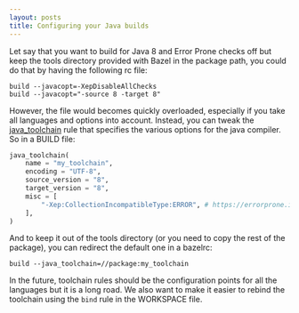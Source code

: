 ```yaml
---
layout: posts
title: Configuring your Java builds
---
```


Let say that you want to build for Java 8 and Error Prone checks off but keep
the tools directory provided with Bazel in the package path, you could do that
by having the following rc file:

```
build --javacopt=-XepDisableAllChecks
build --javacopt="-source 8 -target 8"
```

However, the file would becomes quickly overloaded, especially if you take
all languages and options into account. Instead, you can tweak the
[java_toolchain](https://github.com/bazelbuild/bazel/tree/0e1680e58f01f3d443f7e68865b5a56b76c9dadf/tools/jdk/BUILD#L73)
rule that specifies the various options for the java compiler. So in a
BUILD file:

```python
java_toolchain(
    name = "my_toolchain",
    encoding = "UTF-8",
    source_version = "8",
    target_version = "8",
    misc = [
        "-Xep:CollectionIncompatibleType:ERROR", # https://errorprone.info/bugpattern/CollectionIncompatibleType
    ],
)
```

And to keep it out of the tools directory (or you need to copy the rest
of the package), you can redirect the default one in a bazelrc:

```
build --java_toolchain=//package:my_toolchain
```

In the future, toolchain rules should be the configuration points for all
the languages but it is a long road. We also want to make it easier to
rebind the toolchain using the `bind` rule in the WORKSPACE file.

